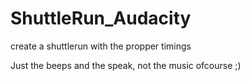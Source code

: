 # ShuttleRun_Audacity
create a shuttlerun with the propper timings

Just the beeps and the speak, not the music ofcourse ;)

